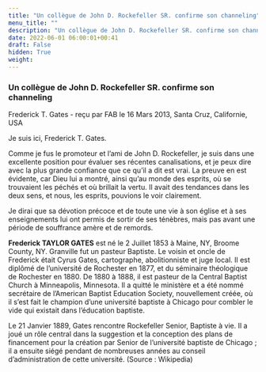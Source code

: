 ```yaml
---
title: "Un collègue de John D. Rockefeller SR. confirme son channeling"
menu_title: ""
description: "Un collègue de John D. Rockefeller SR. confirme son channeling"
date: 2022-06-01 06:00:01+00:41
draft: False
hidden: True
weight:
---
```

### Un collègue de John D. Rockefeller SR. confirme son channeling

Frederick T. Gates - reçu par FAB le 16 Mars 2013, Santa Cruz, Californie, USA

Je suis ici, Frederick T. Gates.

Comme je fus le promoteur et l’ami de John D. Rockefeller, je suis dans une excellente position pour évaluer ses récentes canalisations, et je peux dire avec la plus grande confiance que ce qu’il a dit est vrai. La preuve en est évidente, car Dieu lui a montré, ainsi qu’au monde des esprits, où se trouvaient les péchés et où brillait la vertu. Il avait des tendances dans les deux sens, et nous, les esprits, pouvions le voir clairement.

Je dirai que sa dévotion précoce et de toute une vie à son église et à ses enseignements lui ont permis de sortir de ses ténèbres, mais pas avant une période de souffrance amère et de remords.

**Frederick TAYLOR GATES** est né le 2 Juillet 1853 à Maine, NY, Broome County, NY. Granville fut un pasteur Baptiste. Le voisin et oncle de Frederick était Cyrus Gates, cartographe, abolitionniste et juge local. Il est diplômé de l’université de Rochester en 1877, et du séminaire théologique de Rochester en 1880. De 1880 à 1888, il est pasteur de la Central Baptist Church à Minneapolis, Minnesota. Il a quitté le ministère et a été nommé secrétaire de l’American Baptist Education Society, nouvellement créée, où il s’est fait le champion d’une université baptiste à Chicago pour combler le vide qui existait dans l’éducation baptiste.

Le 21 Janvier 1889, Gates rencontre Rockefeller Senior, Baptiste à vie. Il a joué un rôle central dans la suggestion et la conception des plans de financement pour la création par Senior de l’université baptiste de Chicago ; il a ensuite siégé pendant de nombreuses années au conseil d’administration de cette université. (Source : Wikipedia)
